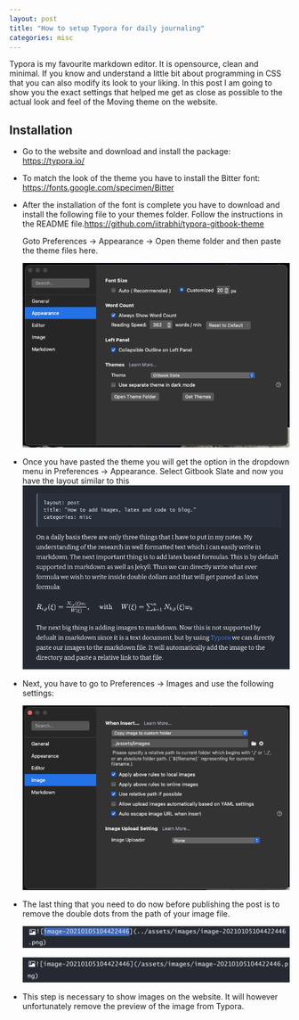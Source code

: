 ```yaml
---
layout: post
title: "How to setup Typora for daily journaling"
categories: misc
---
```


Typora is my favourite markdown editor. It is opensource, clean and minimal. If you know and understand a little bit about programming in CSS that you can also modify its look to your liking. In this post I am going to show you the exact settings that helped me get as close as possible to the actual look and feel of the Moving theme on the website. 

 ## Installation

- Go to the website and download and install the package: https://typora.io/

- To match the look of the theme you have to install the Bitter font: https://fonts.google.com/specimen/Bitter

- After the installation of the font is complete you have to download and install the following file to your themes folder. Follow the instructions in the README file.https://github.com/iitrabhi/typora-gitbook-theme

  Goto Preferences → Appearance → Open theme folder and then paste the theme files here.

  ![image-20210105103906019](/assets/images/image-20210105103906019.png)

- Once you have pasted the theme you will get the option in the dropdown menu in Preferences → Appearance. Select Gitbook Slate and now you have the layout similar to this![image-20210105104246331](/assets/images/image-20210105104246331.png)

- Next, you have to go to Preferences → Images and use the following settings:

  ![image-20210105104422446](/assets/images/image-20210105104422446.png)

- The last thing that you need to do now before publishing the post is to remove the double dots from the path of your image file.

  ![image-20210105104529715](/assets/images/image-20210105104529715.png)

  ![image-20210105104558912](/assets/images/image-20210105104558912.png)

- This step is necessary to show images on the website. It will however unfortunately remove the preview of the image from Typora.